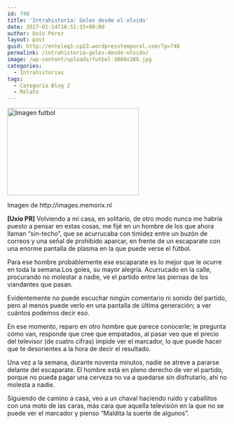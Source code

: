 ```yaml
---
id: 740
title: 'Intrahistoria: Goles desde el olvido'
date: 2017-01-14T16:51:15+00:00
author: Uxío Pérez
layout: post
guid: http://enteleq1-cp23.wordpresstemporal.com/?p=740
permalink: /intrahistoria-goles-desde-olvido/
image: /wp-content/uploads/futbol-1000x288.jpg
categories:
  - Intrahistorias
tags:
  - Categoría Blog 2
  - Relato
---
```

<div id="attachment_1186" style="width: 310px" class="wp-caption alignleft">
  <a href="http://entelequia.info/wp-content/uploads/futbol.jpg"><img aria-describedby="caption-attachment-1186" class="size-medium wp-image-1186" src="http://entelequia.info/wp-content/uploads/futbol-300x199.jpg" alt="Imagen futbol" width="300" height="199" srcset="http://entelequia.info/wp-content/uploads/futbol-300x199.jpg 300w, http://entelequia.info/wp-content/uploads/futbol-768x509.jpg 768w, http://entelequia.info/wp-content/uploads/futbol-1024x679.jpg 1024w, http://entelequia.info/wp-content/uploads/futbol-452x300.jpg 452w, http://entelequia.info/wp-content/uploads/futbol.jpg 1280w" sizes="(max-width: 300px) 100vw, 300px" /></a>
  
  <p id="caption-attachment-1186" class="wp-caption-text">
    Imagen de http://images.memorix.nl
  </p>
</div>

**[Uxío PR]** Volviendo a mi casa, en solitario, de otro modo nunca me habría puesto a pensar en estas cosas, me fijé en un hombre de los que ahora llaman “sin-techo”, que se acurrucaba con timidez entre un buzón de correos y una señal de prohibido aparcar, en frente de un escaparate con una enorme pantalla de plasma en la que puede verse el fútbol.

Para ese hombre probablemente ese escaparate es lo mejor que le ocurre en toda la semana.Los goles, su mayor alegría. Acurrucado en la calle, procurando no molestar a nadie, ve el partido entre las piernas de los viandantes que pasan.

Evidentemente no puede escuchar ningún comentario ni sonido del partido, pero al menos puede verlo en una pantalla de última generación; a ver cuántos podemos decir eso.

En ese momento, reparo en otro hombre que parece conocerle; le pregunta cómo van, responde que cree que empatados, al pasar veo que el precio del televisor (de cuatro cifras) impide ver el marcador, lo que puede hacer que te desorientes a la hora de decir el resultado.

Una vez a la semana, durante noventa minutos, nadie se atreve a pararse delante del escaparate. El hombre está en pleno derecho de ver el partido, porque no pueda pagar una cerveza no va a quedarse sin disfrutarlo, ahí no molesta a nadie.

Siguiendo de camino a casa, veo a un chaval haciendo ruido y caballitos con una moto de las caras, más cara que aquella televisión en la que no se puede ver el marcador y pienso “Maldita la suerte de algunos”.